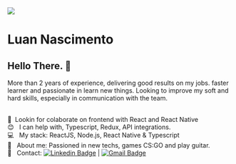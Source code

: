 <img width="auto" src="https://github.com/Luan4560/Luan4560/blob/master/banner.png">


# Luan Nascimento

## Hello There. 👋
More than 2 years of experience, delivering good results on my jobs. faster learner and passionate in learn new things.
Looking to improve my soft and hard skills, especially in communication with the team.


 <br/> :purple_heart: &nbsp;Lookin for colaborate on frontend with React and React Native
 <br/> :blush: &nbsp; I can help with, Typescript, Redux, API integrations.
 <br/> :computer: &nbsp; My stack: ReactJS, Node.js, React Native & Typescript
 <br/> 💬  &nbsp; About me: Passioned in new techs, games CS:GO and play guitar.
 <br/> :email: &nbsp; Contact: [![Linkedin Badge](https://img.shields.io/badge/-LuanNascimento-blue?style=flat-square&logo=Linkedin&logoColor=white&link=https://www.linkedin.com/in/luan-nascimento-4560/)](https://www.linkedin.com/in/luan-nascimento-4560/) 
| 
[![Gmail Badge](https://img.shields.io/badge/-luan.dev.nascimento@gmail.com-c14438?style=flat-square&logo=Gmail&logoColor=white&link=mailto:luan.dev.nascimento@gmail.com)](mailto:luan.dev.nascimento@gmail.com)
